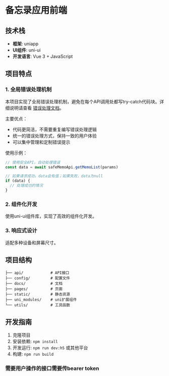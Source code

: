 # 备忘录应用前端

## 技术栈

- **框架**: uniapp
- **UI组件**: uni-ui
- **开发语言**: Vue 3 + JavaScript

## 项目特点

### 1. 全局错误处理机制

本项目实现了全局错误处理机制，避免在每个API调用处都写try-catch代码块。详细说明请查看 [错误处理文档](./docs/error-handling.md)。

主要优点：
- 代码更简洁，不需要重复编写错误处理逻辑
- 统一的错误处理方式，保持一致的用户体验
- 可以集中管理和定制错误提示

使用示例：

```javascript
// 使用安全API，自动处理错误
const data = await safeMemoApi.getMemoList(params)

// 如果请求成功，data会有值；如果失败，data为null
if (data) {
  // 处理成功的情况
}
```

### 2. 组件化开发

使用uni-ui组件库，实现了高效的组件化开发。

### 3. 响应式设计

适配多种设备和屏幕尺寸。

## 项目结构

```
├── api/            # API接口
├── config/         # 配置文件
├── docs/           # 文档
├── pages/          # 页面
├── static/         # 静态资源
├── uni_modules/    # uni扩展组件
└── utils/          # 工具函数
```

## 开发指南

1. 克隆项目
2. 安装依赖: `npm install`
3. 开发运行: `npm run dev:h5` 或其他平台
4. 构建: `npm run build`


### 需要用户操作的接口需要传bearer token